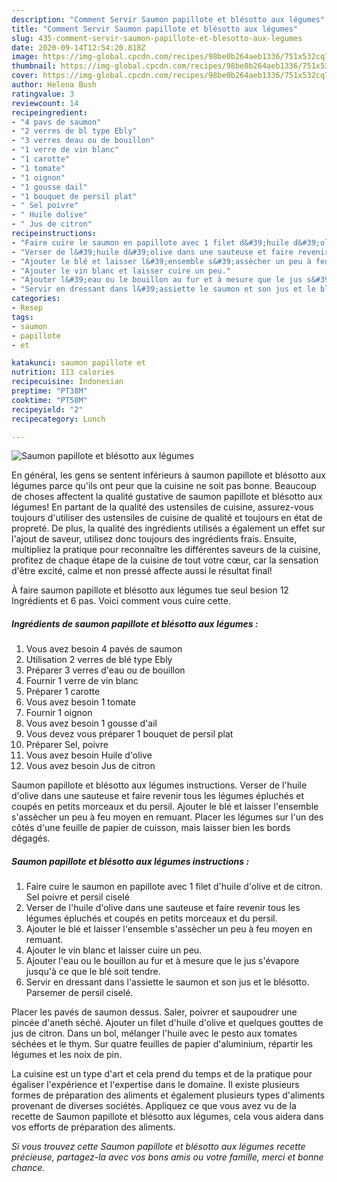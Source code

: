 ```yaml
---
description: "Comment Servir Saumon papillote et blésotto aux légumes"
title: "Comment Servir Saumon papillote et blésotto aux légumes"
slug: 435-comment-servir-saumon-papillote-et-blesotto-aux-legumes
date: 2020-09-14T12:54:20.818Z
image: https://img-global.cpcdn.com/recipes/98be0b264aeb1336/751x532cq70/saumon-papillote-et-blesotto-aux-legumes-photo-principale-de-la-recette.jpg
thumbnail: https://img-global.cpcdn.com/recipes/98be0b264aeb1336/751x532cq70/saumon-papillote-et-blesotto-aux-legumes-photo-principale-de-la-recette.jpg
cover: https://img-global.cpcdn.com/recipes/98be0b264aeb1336/751x532cq70/saumon-papillote-et-blesotto-aux-legumes-photo-principale-de-la-recette.jpg
author: Helena Bush
ratingvalue: 3
reviewcount: 14
recipeingredient:
- "4 pavs de saumon"
- "2 verres de bl type Ebly"
- "3 verres deau ou de bouillon"
- "1 verre de vin blanc"
- "1 carotte"
- "1 tomate"
- "1 oignon"
- "1 gousse dail"
- "1 bouquet de persil plat"
- " Sel poivre"
- " Huile dolive"
- " Jus de citron"
recipeinstructions:
- "Faire cuire le saumon en papillote avec 1 filet d&#39;huile d&#39;olive et de citron. Sel poivre et persil ciselé"
- "Verser de l&#39;huile d&#39;olive dans une sauteuse et faire revenir tous les légumes épluchés et coupés en petits morceaux et du persil."
- "Ajouter le blé et laisser l&#39;ensemble s&#39;assècher un peu à feu moyen en remuant."
- "Ajouter le vin blanc et laisser cuire un peu."
- "Ajouter l&#39;eau ou le bouillon au fur et à mesure que le jus s&#39;évapore jusqu&#39;à ce que le blé soit tendre."
- "Servir en dressant dans l&#39;assiette le saumon et son jus et le blésotto. Parsemer de persil ciselé."
categories:
- Resep
tags:
- saumon
- papillote
- et

katakunci: saumon papillote et 
nutrition: 113 calories
recipecuisine: Indonesian
preptime: "PT38M"
cooktime: "PT58M"
recipeyield: "2"
recipecategory: Lunch

---
```



![Saumon papillote et blésotto aux légumes](https://img-global.cpcdn.com/recipes/98be0b264aeb1336/751x532cq70/saumon-papillote-et-blesotto-aux-legumes-photo-principale-de-la-recette.jpg)

En général, les gens se sentent inférieurs à saumon papillote et blésotto aux légumes parce qu'ils ont peur que la cuisine ne soit pas bonne. Beaucoup de choses affectent la qualité gustative de saumon papillote et blésotto aux légumes! En partant de la qualité des ustensiles de cuisine, assurez-vous toujours d'utiliser des ustensiles de cuisine de qualité et toujours en état de propreté. De plus, la qualité des ingrédients utilisés a également un effet sur l'ajout de saveur, utilisez donc toujours des ingrédients frais. Ensuite, multipliez la pratique pour reconnaître les différentes saveurs de la cuisine, profitez de chaque étape de la cuisine de tout votre cœur, car la sensation d'être excité, calme et non pressé affecte aussi le résultat final!

<!--inarticleads1-->

À faire saumon papillote et blésotto aux légumes tue seul besion 12 Ingrédients et 6 pas. Voici comment vous cuire cette.

##### Ingrédients de saumon papillote et blésotto aux légumes :

1. Vous avez besoin 4 pavés de saumon
1. Utilisation 2 verres de blé type Ebly
1. Préparer 3 verres d&#39;eau ou de bouillon
1. Fournir 1 verre de vin blanc
1. Préparer 1 carotte
1. Vous avez besoin 1 tomate
1. Fournir 1 oignon
1. Vous avez besoin 1 gousse d&#39;ail
1. Vous devez vous préparer 1 bouquet de persil plat
1. Préparer  Sel, poivre
1. Vous avez besoin  Huile d&#39;olive
1. Vous avez besoin  Jus de citron


Saumon papillote et blésotto aux légumes instructions. Verser de l&#39;huile d&#39;olive dans une sauteuse et faire revenir tous les légumes épluchés et coupés en petits morceaux et du persil. Ajouter le blé et laisser l&#39;ensemble s&#39;assècher un peu à feu moyen en remuant. Placer les légumes sur l&#39;un des côtés d&#39;une feuille de papier de cuisson, mais laisser bien les bords dégagés. 

<!--inarticleads2-->

##### Saumon papillote et blésotto aux légumes instructions :

1. Faire cuire le saumon en papillote avec 1 filet d&#39;huile d&#39;olive et de citron. Sel poivre et persil ciselé
1. Verser de l&#39;huile d&#39;olive dans une sauteuse et faire revenir tous les légumes épluchés et coupés en petits morceaux et du persil.
1. Ajouter le blé et laisser l&#39;ensemble s&#39;assècher un peu à feu moyen en remuant.
1. Ajouter le vin blanc et laisser cuire un peu.
1. Ajouter l&#39;eau ou le bouillon au fur et à mesure que le jus s&#39;évapore jusqu&#39;à ce que le blé soit tendre.
1. Servir en dressant dans l&#39;assiette le saumon et son jus et le blésotto. Parsemer de persil ciselé.


Placer les pavés de saumon dessus. Saler, poivrer et saupoudrer une pincée d&#39;aneth séché. Ajouter un filet d&#39;huile d&#39;olive et quelques gouttes de jus de citron. Dans un bol, mélanger l&#39;huile avec le pesto aux tomates séchées et le thym. Sur quatre feuilles de papier d&#39;aluminium, répartir les légumes et les noix de pin. 

<!--inarticleads1-->

<p>
La cuisine est un type d'art et cela prend du temps et de la pratique pour égaliser l'expérience et l'expertise dans le domaine. Il existe plusieurs formes de préparation des aliments et également plusieurs types d'aliments provenant de diverses sociétés. Appliquez ce que vous avez vu de la recette de Saumon papillote et blésotto aux légumes, cela vous aidera dans vos efforts de préparation des aliments.
</p>

<p>
<i>Si vous trouvez cette Saumon papillote et blésotto aux légumes recette précieuse, partagez-la avec vos bons amis ou votre famille, merci et bonne chance.</i>
</p>
